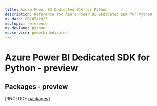 ```yaml
---
title: Azure Power BI Dedicated SDK for Python
description: Reference for Azure Power BI Dedicated SDK for Python
ms.date: 08/05/2025
ms.topic: reference
ms.devlang: python
ms.service: powerbidedicated
---
```

# Azure Power BI Dedicated SDK for Python - preview
## Packages - preview
[!INCLUDE [packages](power-bi-dedicated-index.md)]